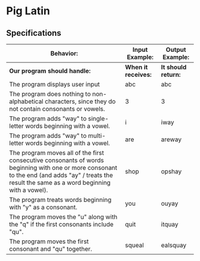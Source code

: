 # Pig Latin

## Specifications

| Behavior: | Input Example: | Output Example: |
| - | - | - |
| **Our program should handle:** | **When it receives:** | **It should return:** |
| The program displays user input|abc|abc|
| The program does nothing to non-alphabetical characters, since they do not contain consonants or vowels. | 3 | 3 |
| The program adds "way" to single-letter words beginning with a vowel. | i | iway |
| The program adds "way" to multi-letter words beginning with a vowel. | are | areway |
| The program moves all of the first consecutive consonants of words beginning with one or more consonant to the end (and adds "ay" / treats the result the same as a word beginning with a vowel). | shop | opshay |
| The program treats words beginning with "y" as a consonant. | you | ouyay |
| The program moves the "u" along with the "q" if the first consonants include "qu". | quit | itquay |
| The program moves the first consonant and "qu" together. | squeal | ealsquay |
